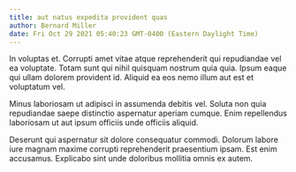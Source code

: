 ```yaml
---
title: aut natus expedita provident quas
author: Bernard Miller
date: Fri Oct 29 2021 05:40:23 GMT-0400 (Eastern Daylight Time)
---
```

In voluptas et. Corrupti amet vitae atque reprehenderit qui repudiandae vel ea voluptate. Totam sunt qui nihil quisquam nostrum quia quia. Ipsum eaque qui ullam dolorem provident id. Aliquid ea eos nemo illum aut est et voluptatum vel.

 Minus laboriosam ut adipisci in assumenda debitis vel. Soluta non quia repudiandae saepe distinctio aspernatur aperiam cumque. Enim repellendus laboriosam ut aut ipsum officiis unde officiis aliquid.

 Deserunt qui aspernatur sit dolore consequatur commodi. Dolorum labore iure magnam maxime corrupti reprehenderit praesentium ipsam. Est enim accusamus. Explicabo sint unde doloribus mollitia omnis ex autem.